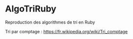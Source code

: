 # AlgoTriRuby
Reproduction des algorithmes de tri en Ruby

Tri par comptage :
https://fr.wikipedia.org/wiki/Tri_comptage
